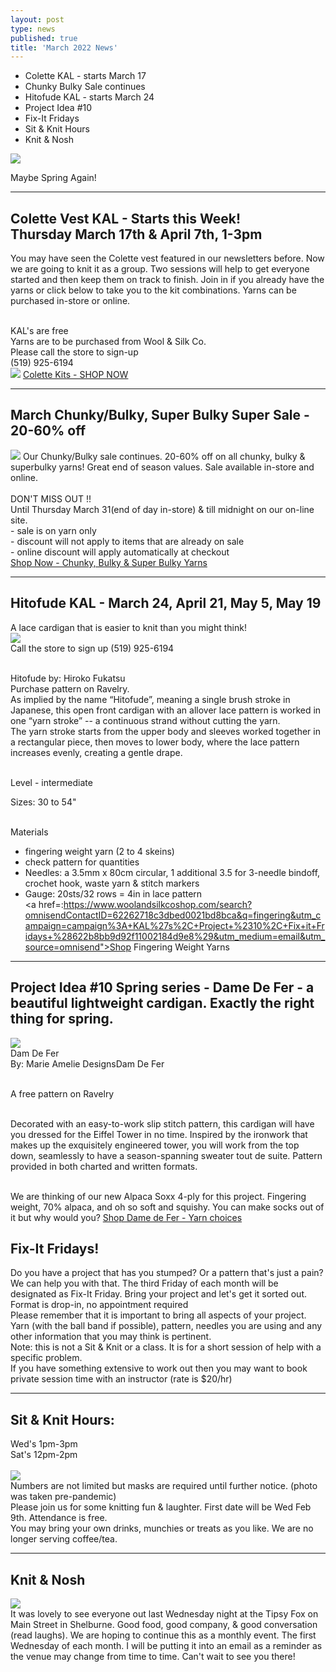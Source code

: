 ```yaml
---
layout: post
type: news
published: true
title: 'March 2022 News'
---
```


- Colette KAL - starts March 17
- Chunky Bulky Sale continues
- Hitofude KAL - starts March 24
- Project Idea #10
- Fix-It Fridays
- Sit & Knit Hours
- Knit & Nosh

<img src="/img/spring.jpg">

Maybe Spring Again!
<hr />
<h2>Colette Vest KAL - Starts this Week!<br />
Thursday March 17th & April 7th, 1-3pm</h1>

You may have seen the Colette vest featured in our newsletters before. Now we are going to knit it as a group. Two sessions will help to get everyone started and then keep them on track to finish. Join in if you already have the yarns or click below to take you to the kit combinations. Yarns can be purchased in-store or online.<br /><br />

KAL's are free<br />
Yarns are to be purchased from Wool & Silk Co.<br />
Please call the store to sign-up<br />
(519) 925-6194<br />
<img src="/img/collette_vest.jpg">
<a href="https://www.woolandsilkcoshop.com/products/colette-kit-b?_pos=2&_sid=16d650984&_ss=r&omnisendContactID=62262718c3dbed0021bd8bca&utm_campaign=campaign%3A+KAL%27s%2C+Project+%2310%2C+Fix+it+Fridays+%28622b8bb9d92f11002184d9e8%29&utm_medium=email&utm_source=omnisend">Colette Kits - SHOP NOW</a>
<hr />
<h2>March Chunky/Bulky, Super Bulky Super Sale - 20-60% off</h2>
<img src="/img/chunky_bulky.jpg">
Our Chunky/Bulky sale continues. 20-60% off on all chunky, bulky & superbulky yarns! Great end of season values. Sale available in-store and online.<br /><br />
DON'T MISS OUT !!<br />
Until Thursday March 31(end of day in-store) & till midnight on our
on-line site.<br />
- sale is on yarn only<br />
- discount will not apply to items that are already on sale<br />
- online discount will apply automatically at checkout<br />
<a href="https://www.woolandsilkcoshop.com/search?omnisendContactID=62262718c3dbed0021bd8bca&q=chunky&utm_campaign=campaign%3A+KAL%27s%2C+Project+%2310%2C+Fix+it+Fridays+%28622b8bb9d92f11002184d9e8%29&utm_medium=email&utm_source=omnisend">Shop Now - Chunky, Bulky & Super Bulky Yarns</a>
<hr />
<h2>Hitofude KAL - March 24, April 21, May 5, May 19</h2>

A lace cardigan that is easier to knit than you might think!<br />
<img src="/img/hitofude.jpg"><br />
Call the store to sign up (519) 925-6194<br /><br />
 
Hitofude by:  Hiroko Fukatsu<br />
Purchase pattern on Ravelry.  <br />
As implied by the name “Hitofude”, meaning a single brush stroke in Japanese, this open front cardigan with an allover lace pattern is worked in one “yarn stroke” -- a continuous strand without cutting the yarn.<br />
The yarn stroke starts from the upper body and sleeves worked together in a rectangular piece, then moves to lower body, where the lace pattern increases evenly, creating a gentle drape.<br /><br />

Level - intermediate<br />

Sizes:  30 to 54"<br /><br />

Materials<br />
- fingering weight yarn (2 to 4 skeins)<br />
- check pattern for quantities<br />
 - Needles:  a 3.5mm x 80cm circular, 1 additional 3.5 for 3-needle bindoff,
   crochet hook, waste yarn & stitch markers<br />
- Gauge:  20sts/32 rows = 4in
   in lace pattern<br />
<a href=:https://www.woolandsilkcoshop.com/search?omnisendContactID=62262718c3dbed0021bd8bca&q=fingering&utm_campaign=campaign%3A+KAL%27s%2C+Project+%2310%2C+Fix+it+Fridays+%28622b8bb9d92f11002184d9e8%29&utm_medium=email&utm_source=omnisend">Shop Fingering Weight Yarns</a><br />
<hr />
<h2>Project Idea #10 Spring series - Dame De Fer - a beautiful lightweight cardigan. Exactly the right thing for spring.</h2>
 <img src="/img/dam_de_fer.jpg"><br />
Dam De Fer<br />
By: Marie Amelie DesignsDam De Fer<br /><br />

A free pattern on Ravelry<br /><br />

Decorated with an easy-to-work slip stitch pattern, this cardigan will have you dressed for the Eiffel Tower in no time. Inspired by the ironwork that makes up the exquisitely engineered tower, you will work from the top down, seamlessly to have a season-spanning sweater tout de suite. Pattern provided in both charted and written formats.<br /><br />

We are thinking of our new Alpaca Soxx 4-ply for this project. Fingering weight, 70% alpaca, and oh so soft and squishy. You can make socks out of it but why would you?
<a href="https://www.woolandsilkcoshop.com/products/alpaca-soxx-cashmere-4-ply?_pos=1&_sid=eb213dbcc&_ss=r&omnisendContactID=62262718c3dbed0021bd8bca&utm_campaign=campaign%3A+KAL%27s%2C+Project+%2310%2C+Fix+it+Fridays+%28622b8bb9d92f11002184d9e8%29&utm_medium=email&utm_source=omnisend">Shop Dame de Fer - Yarn choices</a><br />
<h2>Fix-It Fridays!</h2>
Do you have a project that has you stumped? Or a pattern that's just a pain? We can help you with that. The third Friday of each month will be designated as Fix-It Friday. Bring your project and let's get it sorted out.<br />
Format is drop-in, no appointment required<br />
Please remember that it is important to bring all aspects of your project. Yarn (with the ball band if possible), pattern, needles you are using and any other information that you may think is pertinent.<br />
Note: this is not a Sit & Knit or a class. It is for a short session of help with a specific problem.<br />
If you have something extensive to work out then you may want to book private session time with an instructor (rate is $20/hr)<br />
 <hr />

<h2>Sit & Knit Hours:</h2>
Wed's  1pm-3pm<br />
Sat's    12pm-2pm<br /><br />
 <img src="/img/sit_knit.jpg"><br />
Numbers are not limited but masks are required until further notice. (photo was taken pre-pandemic)<br />
Please join us for some knitting fun & laughter. First date will be Wed Feb 9th. Attendance is free.<br />
You may bring your own drinks, munchies or treats as you like. We are no longer serving coffee/tea.<br />
 
<hr />
<h2>Knit & Nosh</h2>
         <img src="/img/knit_nosh.jpg"><br />                     
It was lovely to see everyone out last Wednesday night at the Tipsy Fox on Main Street in Shelburne. Good food, good company, & good conversation (read laughs). We are hoping to continue this as a monthly event. The first Wednesday of each month. I will be putting it into an email as a reminder as the venue may change from time to time.
Can't wait to see you there!



